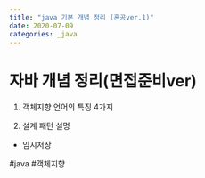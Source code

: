 ```yaml
---
title: "java 기본 개념 정리 (혼공ver.1)"
date: 2020-07-09
categories: _java
---
```


# 자바 개념 정리(면접준비ver)

1. 객체지향 언어의 특징 4가지

2. 설계 패턴 설명

- 임시저장

#java #객체지향
